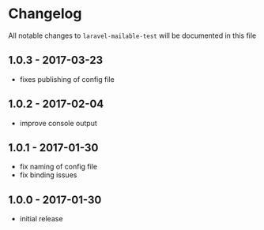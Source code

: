 # Changelog

All notable changes to `laravel-mailable-test` will be documented in this file

## 1.0.3 - 2017-03-23
- fixes publishing of config file

## 1.0.2 - 2017-02-04
- improve console output

## 1.0.1 - 2017-01-30

- fix naming of config file
- fix binding issues

## 1.0.0 - 2017-01-30

- initial release

